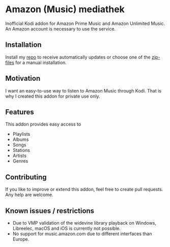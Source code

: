 # Amazon (Music) mediathek
Inofficial Kodi addon for Amazon Prime Music and Amazon Unlimited Music.
An Amazon account is necessary to use the service.

## Installation
Install my [repo](https://github.com/spacys/repoverview) to receive automatically updates or choose one of the [zip-files](https://github.com/spacys/mediathek/tree/master/zip/plugin.audio.amazonmedia) for a manual installation.

## Motivation
I want an easy-to-use way to listen to Amazon Music through Kodi. That is why I created this addon for private use only.

## Features
This addon provides easy access to
- Playlists
- Albums
- Songs
- Stations
- Artists
- Genres

## Contributing
If you like to improve or extend this addon, feel free to create pull requests.
Any help are welcome.

## Known issues / restrictions
- Due to VMP validation of the widevine library playback on Windows, Libreelec, macOS and iOS is currently not possible.
- No support for music.amazon.com due to different interfaces than Europe.
